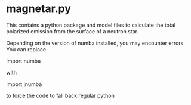 # magnetar.py

This contains a python package and model files to calculate the total polarized emission from the surface of a neutron star.

Depending on the version of numba installed, you may encounter errors.  You can replace 

  import numba
  
with

  import jnumba
  
to force the code to fall back regular python
